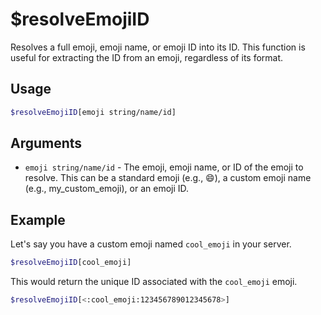 # $resolveEmojiID

Resolves a full emoji, emoji name, or emoji ID into its ID. This function is useful for extracting the ID from an emoji, regardless of its format.

## Usage

```bash
$resolveEmojiID[emoji string/name/id]
```

## Arguments

*   `emoji string/name/id` - The emoji, emoji name, or ID of the emoji to resolve. This can be a standard emoji (e.g., :smile:), a custom emoji name (e.g., my_custom_emoji), or an emoji ID.

## Example

Let's say you have a custom emoji named `cool_emoji` in your server.

```bash
$resolveEmojiID[cool_emoji]
```

This would return the unique ID associated with the `cool_emoji` emoji.

```bash
$resolveEmojiID[<:cool_emoji:123456789012345678>]
```
